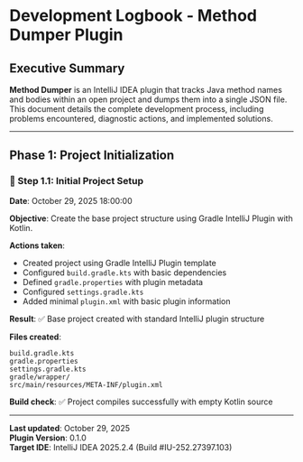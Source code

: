 # Development Logbook - Method Dumper Plugin

## Executive Summary

**Method Dumper** is an IntelliJ IDEA plugin that tracks Java method names and bodies within an open project and dumps them into a single JSON file. This document details the complete development process, including problems encountered, diagnostic actions, and implemented solutions.

---

## Phase 1: Project Initialization

### 📅 Step 1.1: Initial Project Setup
**Date**: October 29, 2025 18:00:00

**Objective**: Create the base project structure using Gradle IntelliJ Plugin with Kotlin.

**Actions taken**:
- Created project using Gradle IntelliJ Plugin template
- Configured `build.gradle.kts` with basic dependencies
- Defined `gradle.properties` with plugin metadata
- Configured `settings.gradle.kts`
- Added minimal `plugin.xml` with basic plugin information

**Result**: ✅ Base project created with standard IntelliJ plugin structure

**Files created**:
```
build.gradle.kts
gradle.properties
settings.gradle.kts
gradle/wrapper/
src/main/resources/META-INF/plugin.xml
```

**Build check**: ✅ Project compiles successfully with empty Kotlin source

---

**Last updated**: October 29, 2025  
**Plugin Version**: 0.1.0  
**Target IDE**: IntelliJ IDEA 2025.2.4 (Build #IU-252.27397.103)
